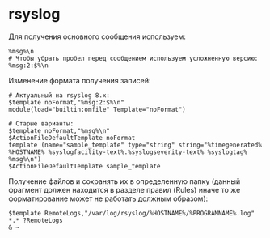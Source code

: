 # rsyslog
Для получения основного сообщения используем:
```
%msg%\n
# Чтобы убрать пробел перед сообщением используем усложненную версию:
%msg:2:$%\n
```
Изменение формата получения записей:
```
# Актуальный на rsyslog 8.x:
$template noFormat,"%msg:2:$%\n"
module(load="builtin:omfile" Template="noFormat")

# Старые варианты:
$template noFormat,"%msg%\n"
$ActionFileDefaultTemplate noFormat
template (name="sample_template" type="string" string="%timegenerated% %HOSTNAME% %syslogfacility-text%.%syslogseverity-text% %syslogtag% %msg%\n")
$ActionFileDefaultTemplate sample_template
```

Получение файлов и сохранять их в определенную папку (данный фрагмент должен находится в разделе правил (Rules) иначе то же форматирование может не работать должным образом):
```
$template RemoteLogs,"/var/log/rsyslog/%HOSTNAME%/%PROGRAMNAME%.log"
*.* ?RemoteLogs
& ~
```